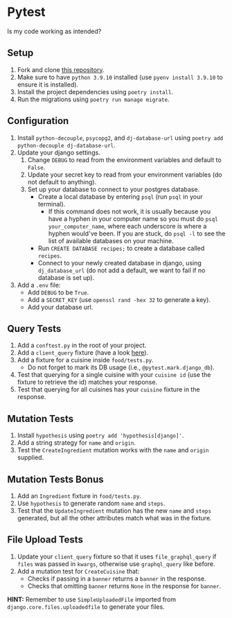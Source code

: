 # Pytest

Is my code working as intended?

## Setup

1. Fork and clone [this repository](https://github.com/JoinCODED/TASK-Masterclass-M9-Pytest).
2. Make sure to have `python 3.9.10` installed (use `pyenv install 3.9.10` to ensure it is installed).
3. Install the project dependencies using `poetry install`.
4. Run the migrations using `poetry run manage migrate`.

## Configuration

1. Install `python-decouple`, `psycopg2`, and `dj-database-url` using `poetry add python-decouple dj-database-url`.
2. Update your django settings.
   1. Change `DEBUG` to read from the environment variables and default to `False`.
   2. Update your secret key to read from your environment variables (do not default to anything).
   3. Set up your database to connect to your postgres database.
      - Create a local database by entering `psql` (run `psql` in your terminal).
        - If this command does not work, it is usually because you have a hyphen in your computer name so you must do `psql your_computer_name`, where each underscore is where a hyphen would've been. If you are stuck, do `psql -l` to see the list of available databases on your machine.
      - Run `CREATE DATABASE recipes;` to create a database called `recipes`.
      - Connect to your newly created database in django, using `dj_database_url` (do not add a default, we want to fail if no database is set up).
3. Add a `.env` file:
   - Add `DEBUG` to be `True`.
   - Add a `SECRET_KEY` (use `openssl rand -hex 32` to generate a key).
   - Add your database url.

## Query Tests

1. Add a `conftest.py` in the root of your project.
2. Add a `client_query` fixture (have a look [here](https://docs.graphene-python.org/projects/django/en/latest/testing/#using-pytest)).
3. Add a fixture for a cuisine inside `food/tests.py`.
   - Do not forget to mark its DB usage (i.e., `@pytest.mark.django_db`).
4. Test that querying for a single cuisine with your `cuisine id` (use the fixture to retrieve the id) matches your response.
5. Test that querying for all cuisines has your `cuisine` fixture in the response.

## Mutation Tests

1. Install `hypothesis` using `poetry add 'hypothesis[django]'`.
2. Add a string strategy for `name` and `origin`.
3. Test the `CreateIngredient` mutation works with the `name` and `origin` supplied.

## Mutation Tests Bonus

1. Add an `Ingredient` fixture in `food/tests.py`.
2. Use `hypothesis` to generate random `name` and `steps`.
3. Test that the `UpdateIngredient` mutation has the new `name` and `steps` generated, but all the other attributes match what was in the fixture.

## File Upload Tests

1. Update your `client_query` fixture so that it uses `file_graphql_query` if `files` was passed in `kwargs`, otherwise use `graphql_query` like before.
2. Add a mutation test for `CreateCuisine` that:
   - Checks if passing in a `banner` returns a `banner` in the response.
   - Checks that omitting `banner` returns `None` in the response for `banner`.

**HINT:** Remember to use `SimpleUploadedFile` imported from `django.core.files.uploadedfile` to generate your files.
